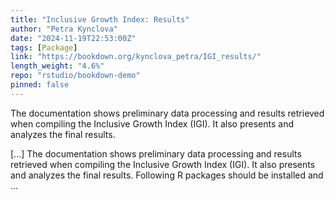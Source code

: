 ```yaml
---
title: "Inclusive Growth Index: Results"
author: "Petra Kynclova"
date: "2024-11-19T22:53:00Z"
tags: [Package]
link: "https://bookdown.org/kynclova_petra/IGI_results/"
length_weight: "4.6%"
repo: "rstudio/bookdown-demo"
pinned: false
---
```


<p>The documentation shows preliminary data processing and results retrieved
when compiling the Inclusive Growth Index (IGI). It also presents and analyzes
the final results.</p> [...] The documentation shows preliminary data processing and results retrieved
when compiling the Inclusive Growth Index (IGI). It also presents and analyzes
the final results. Following R packages should be installed and ...
